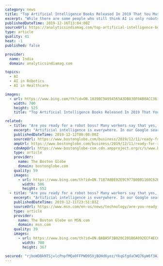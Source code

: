 ```yaml
---
category: news
title: "Top Artificial Intelligence Books Released In 2019 That You Must Read"
excerpt: "While there are some people who still think AI is only robots and chatbots, it is important that they know of the advancements in the field. There are many online courses and books on artificial intelligence that give a comprehensive understanding to the reader whether it is a professional or an AI enthusiast. In this article, we have compiled ..."
publishedDateTime: 2019-12-16T13:04:00Z
sourceUrl: https://analyticsindiamag.com/top-artificial-intelligence-books-released-2019-that-you-must-read/
type: article
quality: 41
heat: -1
published: false

provider:
  name: India
  domain: analyticsindiamag.com

topics:
  - AI
  - AI in Robotics
  - AI in Healthcare

images:
  - url: https://www.bing.com/th?id=ON.1839BC9A954565A3DB030F0AB0ACC361
    width: 700
    height: 525
    title: "Top Artificial Intelligence Books Released In 2019 That You Must Read"

related:
  - title: "Are you ready for a robot boss? Many workers say that yes, they are"
    excerpt: "Artificial intelligence is everywhere. In our Google searches ... She said she was immediately comfortable with the AI robots — made by Locus Robotics in Wilmington — that help her locate products because they made her job easier. “I feel like I can trust them,” she said. “I pick the wrong item and I don’t even notice until the ..."
    publishedDateTime: 2019-12-12T00:08:00Z
    sourceUrl: https://www.bostonglobe.com/business/2019/12/11/ready-for-robot-boss/Hs8158Erm6zuQPnTyWHXfI/story.html
    ampUrl: https://www.bostonglobe.com/business/2019/12/11/ready-for-robot-boss/Hs8158Erm6zuQPnTyWHXfI/story.html?outputType=amp
    cdnAmpUrl: https://www-bostonglobe-com.cdn.ampproject.org/c/s/www.bostonglobe.com/business/2019/12/11/ready-for-robot-boss/Hs8158Erm6zuQPnTyWHXfI/story.html?outputType=amp
    type: article
    provider:
      name: The Boston Globe
      domain: bostonglobe.com
    quality: 59
    images:
      - url: https://www.bing.com/th?id=ON.7187A8BE02E9C977B00B1160C62BE9BE
        width: 506
        height: 552
  - title: "Are you ready for a robot boss? Many workers say that yes, they are"
    excerpt: "Artificial intelligence is everywhere. In our Google searches, in our mobile banking apps, in our thermostats and refrigerators and endless requests for Alexa. At work, AI tells sales reps which accounts they should pursue and helps lawyers analyze piles of contracts."
    publishedDateTime: 2019-12-11T23:51:03Z
    sourceUrl: https://www.msn.com/en-us/news/technology/are-you-ready-for-a-robot-boss-many-workers-say-that-yes-they-are/ar-AAK2llj
    type: article
    provider:
      name: The Boston Globe on MSN.com
      domain: msn.com
    quality: 39
    images:
      - url: https://www.bing.com/th?id=ON.8ABA5F3B020C201B6A092ECF4EC6D5FD
        width: 700
        height: 367

secured: "rjboWDBkNTSjvlcPnpfMQa0FFPWD95XjBOHd6yez/YkqGfgdaCWQ76yW6f3A3UBvKwW+ZHj9Fo1I78Na49Ov670dnMHqhAGrcJe79jQDMdvXv79W+G9JOb4N6C/BfAPT0I53IcJnkU3Wz55GezZLXrhigqIHdvy0V+OzMh+kof5OvKJIvA/xuC6gqrNjYA6IT0iq1/qTdaIJOpBx4C86SM83Qk/0+mwOur7MBcdll5WnPMRhRPPZdDIF3R2lRtfcwO7dbrB9CkRQy7PWr/5OVw==;RukUrlTA5tmEfJiZoqTWqA=="
---
```


